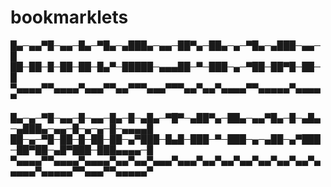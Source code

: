 # bookmarklets

█▄─▄▄▀█─▄▄─█▄─▀█▄─▄███▄─▄▄─██▀▄─██▄─▄─▀█▄─▄███─▄▄─█
██─██─█─██─██─█▄▀─█████─▄▄▄██─▀─███─▄─▀██─██▀█─██─█
▀▄▄▄▄▀▀▄▄▄▄▀▄▄▄▀▀▄▄▀▀▀▄▄▄▀▀▀▄▄▀▄▄▀▄▄▄▄▀▀▄▄▄▄▄▀▄▄▄▄▀

█▄─▄─▀█─▄▄─█─▄▄─█▄─█─▄█▄─▀█▀─▄██▀▄─██▄─▄▄▀█▄─█─▄█▄─▄███▄─▄▄─█─▄─▄─█─▄▄▄▄█
██─▄─▀█─██─█─██─██─▄▀███─█▄█─███─▀─███─▄─▄██─▄▀███─██▀██─▄█▀███─███▄▄▄▄─█
▀▄▄▄▄▀▀▄▄▄▄▀▄▄▄▄▀▄▄▀▄▄▀▄▄▄▀▄▄▄▀▄▄▀▄▄▀▄▄▀▄▄▀▄▄▀▄▄▀▄▄▄▄▄▀▄▄▄▄▄▀▀▄▄▄▀▀▄▄▄▄▄▀
